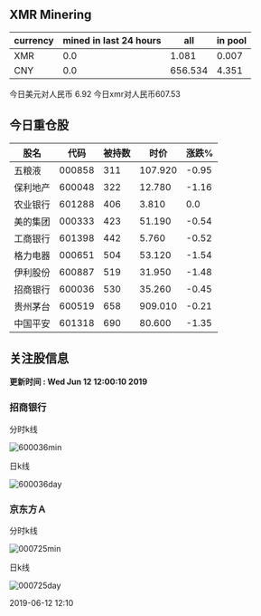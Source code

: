 ## XMR Minering

|currency|mined in last 24 hours|all|in pool|
|---|---|---|---|
|XMR|0.0|1.081|0.007|
|CNY|0.0|656.534|4.351|

今日美元对人民币 6.92	今日xmr对人民币607.53


## 今日重仓股 

|股名|代码|被持数|时价|涨跌%|
|---|---|---|---|---|
|五粮液|000858|311|107.920|-0.95|
|保利地产|600048|322|12.780|-1.16|
|农业银行|601288|406|3.810|0.0|
|美的集团|000333|423|51.190|-0.54|
|工商银行|601398|442|5.760|-0.52|
|格力电器|000651|504|53.120|-1.54|
|伊利股份|600887|519|31.950|-1.48|
|招商银行|600036|530|35.260|-0.45|
|贵州茅台|600519|658|909.010|-0.21|
|中国平安|601318|690|80.600|-1.35|

## 关注股信息
**更新时间 : Wed Jun 12 12:00:10 2019**
### 招商银行 
分时k线

![600036min](http://image.sinajs.cn/newchart/min/n/sh600036.gif)

日k线

![600036day](http://image.sinajs.cn/newchart/daily/n/sh600036.gif)

### 京东方Ａ 
分时k线

![000725min](http://image.sinajs.cn/newchart/min/n/sz000725.gif)

日k线

![000725day](http://image.sinajs.cn/newchart/daily/n/sz000725.gif)

2019-06-12 12:10